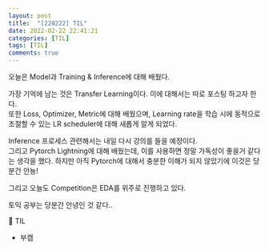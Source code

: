 ```yaml
---
layout: post
title:  "[220222] TIL"
date: 2022-02-22 22:41:21
categories: [TIL]
tags: [TIL]
comments: true
---
```

오늘은 Model과 Training & Inference에 대해 배웠다.

가장 기억에 남는 것은 Transfer Learning이다. 이에 대해서는 따로 포스팅 하고자 한다.  
또한 Loss, Optimizer, Metric에 대해 배웠으며, Learning rate을 학습 시에 동적으로 조절할 수 있는 LR scheduler에 대해 새롭게 알게 되었다.

Inference 프로세스 관련해서는 내일 다시 강의를 들을 예정이다.  
그리고 Pytorch Lightning에 대해 배웠는데, 이를 사용하면 정말 가독성이 좋을거 같다는 생각을 했다. 하지만 아직 Pytorch에 대해서 충분한 이해가 되지 않았기에 이것은 당분간 안뇽!

그리고 오늘도 Competition은 EDA를 위주로 진행하고 있다.

토익 공부는 당분간 안녕인 것 같다..

📝 TIL
- 부캠
